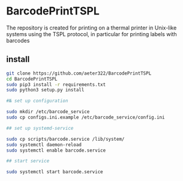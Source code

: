 # BarcodePrintTSPL
 The repository is created for printing on a thermal printer in Unix-like systems using the TSPL protocol, in particular for printing labels with barcodes
## install
```bash
git clone https://github.com/aeter322/BarcodePrintTSPL
cd BarcodePrintTSPL
sudo pip3 install -r requirements.txt
sudo python3 setup.py install

#№ set up configuration

sudo mkdir /etc/barcode_service
sudo cp configs.ini.example /etc/barcode_service/config.ini

## set up systemd-service

sudo cp scripts/barcode.service /lib/system/
sudo systemctl daemon-reload
sudo systemctl enable barcode.service

## start service

sudo systemctl start barcode.service
